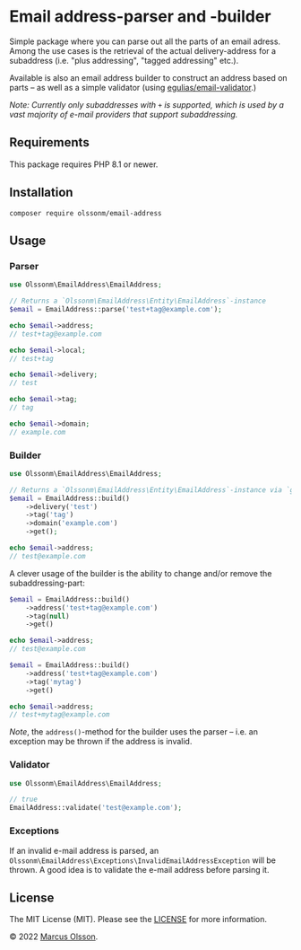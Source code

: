 # Email address-parser and -builder

Simple package where you can parse out all the parts of an email adress. Among the use cases is the retrieval of the actual delivery-address for a subaddress (i.e. "plus addressing", "tagged addressing" etc.).

Available is also an email address builder to construct an address based on parts – as well as a simple validator (using [egulias/email-validator](https://github.com/egulias/EmailValidator).)

*Note: Currently only subaddresses with `+` is supported, which is used by a vast majority of e-mail providers that support subaddressing.*

## Requirements

This package requires PHP 8.1 or newer.

## Installation

```
composer require olssonm/email-address
```

## Usage

### Parser

``` php
use Olssonm\EmailAddress\EmailAddress;

// Returns a `Olssonm\EmailAddress\Entity\EmailAddress`-instance
$email = EmailAddress::parse('test+tag@example.com');

echo $email->address;
// test+tag@example.com

echo $email->local;
// test+tag

echo $email->delivery;
// test

echo $email->tag;
// tag

echo $email->domain;
// example.com
```

### Builder

``` php
use Olssonm\EmailAddress\EmailAddress;

// Returns a `Olssonm\EmailAddress\Entity\EmailAddress`-instance via `get()`
$email = EmailAddress::build()
    ->delivery('test')
    ->tag('tag')
    ->domain('example.com')
    ->get();

echo $email->address;
// test@example.com
```

A clever usage of the builder is the ability to change and/or remove the subaddressing-part:

``` php
$email = EmailAddress::build()
    ->address('test+tag@example.com')
    ->tag(null)
    ->get()

echo $email->address;
// test@example.com
```

``` php
$email = EmailAddress::build()
    ->address('test+tag@example.com')
    ->tag('mytag')
    ->get()

echo $email->address;
// test+mytag@example.com
```

*Note*, the `address()`-method for the builder uses the parser – i.e. an exception may be thrown if the address is invalid.

### Validator

``` php
use Olssonm\EmailAddress\EmailAddress;

// true
EmailAddress::validate('test@example.com');
```

### Exceptions

If an invalid e-mail address is parsed, an `Olssonm\EmailAddress\Exceptions\InvalidEmailAddressException` will be thrown. A good idea is to validate the e-mail address before parsing it.

## License

The MIT License (MIT). Please see the [LICENSE](LICENSE) for more information.

© 2022 [Marcus Olsson](https://marcusolsson.me).
